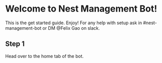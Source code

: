 # Welcome to Nest Management Bot!

This is the get started guide. Enjoy! For any help with setup ask in #nest-management-bot or DM @Felix Gao on slack.

## Step 1
Head over to the home tab of the bot.